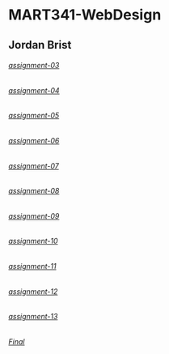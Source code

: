 # MART341-WebDesign
## Jordan Brist

###### [assignment-03](https://jordanbrist.github.io/MART341-WebDesign/assignment-03)
###### [assignment-04](https://jordanbrist.github.io/MART341-WebDesign/assignment-04)
###### [assignment-05](https://jordanbrist.github.io/MART341-WebDesign/assignment-05)
###### [assignment-06](https://jordanbrist.github.io/MART341-WebDesign/assignment-06)
###### [assignment-07](https://jordanbrist.github.io/MART341-WebDesign/assignment-07)
###### [assignment-08](https://jordanbrist.github.io/MART341-WebDesign/assignment-08)
###### [assignment-09](https://jordanbrist.github.io/MART341-WebDesign/assignment-09)
###### [assignment-10](https://jordanbrist.github.io/MART341-WebDesign/assignment-10)
###### [assignment-11](https://jordanbrist.github.io/MART341-WebDesign/assignment-11)
###### [assignment-12](https://jordanbrist.github.io/MART341-WebDesign/assignment-12)
###### [assignment-13](https://jordanbrist.github.io/MART341-WebDesign/assignment-13)
###### [Final](https://jordanbrist.github.io/MART341-WebDesign/final)